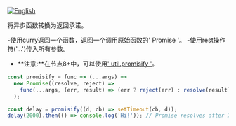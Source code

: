 
<a href="./README.md" target="_blank"><img src="https://img.shields.io/badge/-English-gray" alt="English"/></a>

将异步函数转换为返回承诺。

-使用curry返回一个函数，返回一个调用原始函数的' Promise '。
-使用rest操作符('…')传入所有参数。
- **注意:**在节点8+中，可以使用[' util.promisify '](https://nodejs.org/api/util.html#util_util_promisify_original)。


```js
const promisify = func => (...args) =>
  new Promise((resolve, reject) =>
    func(...args, (err, result) => (err ? reject(err) : resolve(result)))
  );
```

```js
const delay = promisify((d, cb) => setTimeout(cb, d));
delay(2000).then(() => console.log('Hi!')); // Promise resolves after 2s
```
